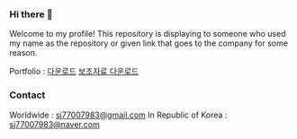 ### Hi there 👋

<!--
**CiSJiK/CiSJiK** is a ✨ _special_ ✨ repository because its `README.md` (this file) appears on your GitHub profile.

Here are some ideas to get you started:

- 🔭 I’m currently working on ...
- 🌱 I’m currently learning ...
- 👯 I’m looking to collaborate on ...
- 🤔 I’m looking for help with ...
- 💬 Ask me about ...
- 📫 How to reach me: ...
- 😄 Pronouns: ...
- ⚡ Fun fact: ...
-->

Welcome to my profile!
This repository is displaying to someone who used my name as the repository or given link that goes to the company for some reason.

Portfolio : [다운로드](https://github.com/CiSJiK/CiSJiK/raw/main/2024%EB%85%84%EB%8F%84%20%ED%8F%AC%ED%8A%B8%ED%8F%B4%EB%A6%AC%EC%98%A4.pptx)
[보조자료 다운로드](https://github.com/CiSJiK/CiSJiK/raw/main/%ED%8F%AC%ED%8A%B8%ED%8F%B4%EB%A6%AC%EC%98%A4%20%EB%B3%B4%EC%A1%B0%EC%9E%90%EB%A3%8C.zip)


### Contact

Worldwide : sj77007983@gmail.com
In Republic of Korea : sj77007983@naver.com
